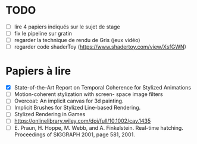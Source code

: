 # TODO

* [ ] lire 4 papiers indiqués sur le sujet de stage
* [ ] fix le pipeline sur gratin
* [ ] regarder la technique de rendu de Gris (jeux vidéo)
* [ ] regarder code shaderToy (https://www.shadertoy.com/view/XsfGWN)

# Papiers à lire
* [x] State-of-the-Art Report on Temporal Coherence for Stylized Animations
* [ ] Motion-coherent stylization with screen-
space image filters
* [ ] Overcoat: An implicit canvas
for 3d painting.
* [ ] Implicit Brushes for Stylized Line-based Rendering.
* [ ] Stylized Rendering in Games
* [ ] https://onlinelibrary.wiley.com/doi/full/10.1002/cav.1435
* [ ] E. Praun, H. Hoppe, M. Webb, and A. Finkelstein. Real-time hatching. Proceedings of SIGGRAPH 2001, page 581, 2001.
